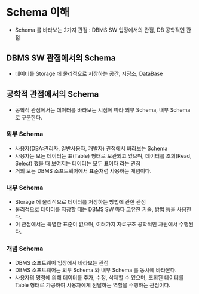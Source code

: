 # Schema 이해

- Schema 를 바라보는 2가지 관점 : DBMS SW 입장에서의 관점, DB 공학적인 관점

## DBMS SW 관점에서의 Schema

- 데이터를 Storage 에 물리적으로 저장하는 공간, 저장소, DataBase

## 공학적 관점에서의 Schema

- 공학적 관점에서는 데이터를 바라보는 시점에 따라 외부 Schema, 내부 Schema 로 구분한다.

### 외부 Schema

- 사용자(DBA:관리자, 일반사용자, 개발자) 관점에서 바라보는 Schema
- 사용자는 모든 데이터는 표(Table) 형태로 보관되고 있으며, 데이터를 조회(Read, Select) 했을 때
  보여지는 데이터는 모두 표이다 라는 관점
- 거의 모든 DBMS 소프트웨어에서 표준처럼 사용하는 개념이다.

### 내부 Schema

- Storage 에 물리적으로 데이터를 저장하는 방법에 관한 관점
- 물리적으로 데이터를 저장할 때는 DBMS SW 마다 고유한 기술, 방법 등을 사용한다.
- 이 관점에서는 특별한 표준이 없으며, 여러가지 자료구조 공학적인 차원에서 수행된다.

### 개념 Schema

- DBMS 소프트웨어 입장에서 바라보는 관점
- DBMS 소프트웨어는 외부 Schema 와 내부 Schema 를 동시에 바라본다.
- 사용자의 명령에 의해 데이터를 추가, 수정, 삭제할 수 있으며, 조회된 데이터를 Table 형태로 가공하여
  사용자에게 전달하는 역할을 수행하는 관점이다.
